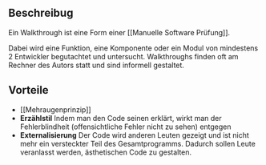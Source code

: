 ## Beschreibug
Ein Walkthrough ist eine Form einer [[Manuelle Software Prüfung]].

Dabei wird eine Funktion, eine Komponente oder ein Modul von mindestens 2 Entwickler begutachtet und untersucht.
Walkthroughs finden oft am Rechner des Autors statt und sind informell gestaltet.

## Vorteile
-  [[Mehraugenprinzip]]
- **Erzählstil**
Indem man den Code seinen erklärt, wirkt man der Fehlerblindheit (offensichtliche Fehler nicht zu sehen) entgegen
- **Externalisierung**
Der Code wird anderen Leuten gezeigt und ist nicht mehr ein versteckter Teil des Gesamtprogramms. Dadurch sollen Leute veranlasst werden, ästhetischen Code zu gestalten.



### 
